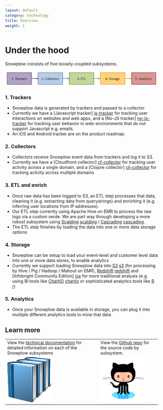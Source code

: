 ```yaml
---
layout: default
category: technology
title: Overview
weight: 1
---
```


# Under the hood

Snowplow consists of five loosely-coupled subsystems.

![architecture][architecture]

### 1. Trackers

* Snowplow data is generated by trackers and passed to a collector.
* Currently we have a [Javascript tracker] [js-tracker] for tracking user interactions on websites and web apps, and a [No-JS tracker] [no-js-tracker] for tracking user behavior in web-environments that do not support Javascript e.g. emails. 
* An iOS and Android tracker are on the product roadmap.

### 2. Collectors

* Collectors receive Snowplow event data from trackers and log it to S3.
* Currently we have a [Cloudfront collector] [cf-collector] for tracking user activity across a single domain, and a [Clojure collector] [clj-collector] for tracking activity across multiple domains

### 3. ETL and enrich

* Once raw data has been logged to S3, an ETL step processes that data, cleaning it (e.g. extracting data from querystrings) and enriching it (e.g. inferring user locations from IP addresses).
* Our ETL step currently using Apache Hive on EMR to process the raw logs via a custom serde. We are part way through developing a more robust subsystem using [Scalding] [scalding] / [Cascading] [cascading].
* The ETL step finishes by loading the data into one or more data storage options

### 4. Storage

* Snowplow can be setup to load your event-level and customer level data into one or more data stores, to enable analytics
* Currently we support loading Snowplow data into [S3] [s3] (for processing by Hive / Pig / Hadoop / Mahout on EMR), [Redshift] [redshift] and [Infobright Community Edition] [ice] for more traditional analysis (e.g. using BI tools like [ChartIO] [chartio] or sophisticated analytics tools like [R] [r])

### 5. Analytics

* Once your Snowplow data is available in storage, you can plug it into multiple different analytics tools to mine that data

## Learn more


<div id="tech-table-links">
	<table>
		<tr>
			<td>View the <a href="https://github.com/snowplow/snowplow/wiki/Snowplow%20technical%20documentation">technical documentation</a> for detailed information on each of the Snowplow subsystems</td>
			<td>View the <a href="http://github.com/snowplow/snowplow">Github repo</a> for the source code by subsystem.</td>
		</tr>
		<tr>
			<td><a href="https://github.com/snowplow/snowplow/wiki/Snowplow-technical-documentation"><img src="/static/img/technical-documentation.png" width="150" /></a></td>
			<td><a href="http://github.com/snowplow/snowplow"><img src="/static/img/github-repo.png" width="150" /></a></td>
		</tr>
	</table>
</div>





[js-tracker]: https://github.com/snowplow/snowplow/tree/master/1-trackers/javascript-tracker
[no-js-tracker]: https://github.com/snowplow/snowplow/tree/master/1-trackers/no-js-tracker
[cf-collector]: https://github.com/snowplow/snowplow/tree/master/2-collectors/cloudfront-collector
[clj-collector]: https://github.com/snowplow/snowplow/tree/master/2-collectors/clojure-collector

[scalding]: https://github.com/twitter/scalding
[cascading]: http://www.cascading.org/
[chartio]: http://chartio.com/
[redshift]: http://aws.amazon.com/redshift/
[ice]: http://www.infobright.org/
[s3]: http://aws.amazon.com/s3/
[redshift]: http://aws.amazon.com/redshift/

[github-repo]: http://github.com/snowplow/snowplow
[snowplow-wiki]: http://github.com/snowplow/snowplow/wiki
[setup-guide]: https://github.com/snowplow/snowplow/wiki/Setting-up-Snowplow
[tech-docs]: https://github.com/snowplow/snowplow/wiki/Snowplow%20technical%20documentation
[architecture]: /static/img/architecture.png
[r]: http://www.r-project.org/